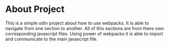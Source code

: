# About Project

This is a simple odin project about how to use webpacks.
It is able to navigate from one section to another.
All of this sections are from there own corresponding javascript files.
Using power of webpacks it is able to import and communicate to the main javascript file.
